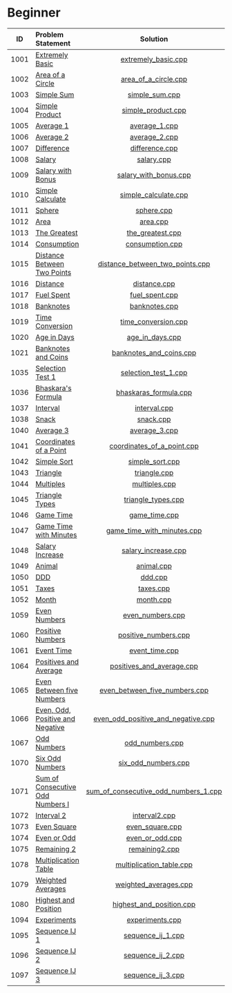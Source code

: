 # Beginner

|  ID  |          Problem Statement           |                 Solution                 |
|:----:|:-------------------------------------|:----------------------------------------:|
| 1001 | [Extremely Basic][]                  | [extremely_basic.cpp][]                  |
| 1002 | [Area of a Circle][]                 | [area_of_a_circle.cpp][]                 |
| 1003 | [Simple Sum][]                       | [simple_sum.cpp][]                       |
| 1004 | [Simple Product][]                   | [simple_product.cpp][]                   |
| 1005 | [Average 1][]                        | [average_1.cpp][]                        |
| 1006 | [Average 2][]                        | [average_2.cpp][]                        |
| 1007 | [Difference][]                       | [difference.cpp][]                       |
| 1008 | [Salary][]                           | [salary.cpp][]                           |
| 1009 | [Salary with Bonus][]                | [salary_with_bonus.cpp][]                |
| 1010 | [Simple Calculate][]                 | [simple_calculate.cpp][]                 |
| 1011 | [Sphere][]                           | [sphere.cpp][]                           |
| 1012 | [Area][]                             | [area.cpp][]                             |
| 1013 | [The Greatest][]                     | [the_greatest.cpp][]                     |
| 1014 | [Consumption][]                      | [consumption.cpp][]                      |
| 1015 | [Distance Between Two Points][]      | [distance_between_two_points.cpp][]      |
| 1016 | [Distance][]                         | [distance.cpp][]                         |
| 1017 | [Fuel Spent][]                       | [fuel_spent.cpp][]                       |
| 1018 | [Banknotes][]                        | [banknotes.cpp][]                        |
| 1019 | [Time Conversion][]                  | [time_conversion.cpp][]                  |
| 1020 | [Age in Days][]                      | [age_in_days.cpp][]                      |
| 1021 | [Banknotes and Coins][]              | [banknotes_and_coins.cpp][]              |
| 1035 | [Selection Test 1][]                 | [selection_test_1.cpp][]                 |
| 1036 | [Bhaskara's Formula][]               | [bhaskaras_formula.cpp][]                |
| 1037 | [Interval][]                         | [interval.cpp][]                         |
| 1038 | [Snack][]                            | [snack.cpp][]                            |
| 1040 | [Average 3][]                        | [average_3.cpp][]                        |
| 1041 | [Coordinates of a Point][]           | [coordinates_of_a_point.cpp][]           |
| 1042 | [Simple Sort][]                      | [simple_sort.cpp][]                      |
| 1043 | [Triangle][]                         | [triangle.cpp][]                         |
| 1044 | [Multiples][]                        | [multiples.cpp][]                        |
| 1045 | [Triangle Types][]                   | [triangle_types.cpp][]                   |
| 1046 | [Game Time][]                        | [game_time.cpp][]                        |
| 1047 | [Game Time with Minutes][]           | [game_time_with_minutes.cpp][]           |
| 1048 | [Salary Increase][]                  | [salary_increase.cpp][]                  |
| 1049 | [Animal][]                           | [animal.cpp][]                           |
| 1050 | [DDD][]                              | [ddd.cpp][]                              |
| 1051 | [Taxes][]                            | [taxes.cpp][]                            |
| 1052 | [Month][]                            | [month.cpp][]                            |
| 1059 | [Even Numbers][]                     | [even_numbers.cpp][]                     |
| 1060 | [Positive Numbers][]                 | [positive_numbers.cpp][]                 |
| 1061 | [Event Time][]                       | [event_time.cpp][]                       |
| 1064 | [Positives and Average][]            | [positives_and_average.cpp][]            |
| 1065 | [Even Between five Numbers][]        | [even_between_five_numbers.cpp][]        |
| 1066 | [Even, Odd, Positive and Negative][] | [even_odd_positive_and_negative.cpp][]   |
| 1067 | [Odd Numbers][]                      | [odd_numbers.cpp][]                      |
| 1070 | [Six Odd Numbers][]                  | [six_odd_numbers.cpp][]                  |
| 1071 | [Sum of Consecutive Odd Numbers I][] | [sum_of_consecutive_odd_numbers_1.cpp][] |
| 1072 | [Interval 2][]                       | [interval2.cpp][]                        |
| 1073 | [Even Square][]                      | [even_square.cpp][]                      |
| 1074 | [Even or Odd][]                      | [even_or_odd.cpp][]                      |
| 1075 | [Remaining 2][]                      | [remaining2.cpp][]                       |
| 1078 | [Multiplication Table][]             | [multiplication_table.cpp][]             |
| 1079 | [Weighted Averages][]                | [weighted_averages.cpp][]                |
| 1080 | [Highest and Position][]             | [highest_and_position.cpp][]             |
| 1094 | [Experiments][]                      | [experiments.cpp][]                      |
| 1095 | [Sequence IJ 1][]                    | [sequence_ij_1.cpp][]                    |
| 1096 | [Sequence IJ 2][]                    | [sequence_ij_2.cpp][]                    |
| 1097 | [Sequence IJ 3][]                    | [sequence_ij_3.cpp][]                    |

[Extremely Basic]:                  https://www.urionlinejudge.com.br/judge/en/problems/view/1001
[Area of a Circle]:                 https://www.urionlinejudge.com.br/judge/en/problems/view/1002
[Simple Sum]:                       https://www.urionlinejudge.com.br/judge/en/problems/view/1003
[Simple Product]:                   https://www.urionlinejudge.com.br/judge/en/problems/view/1004
[Average 1]:                        https://www.urionlinejudge.com.br/judge/en/problems/view/1005
[Average 2]:                        https://www.urionlinejudge.com.br/judge/en/problems/view/1006
[Difference]:                       https://www.urionlinejudge.com.br/judge/en/problems/view/1007
[Salary]:                           https://www.urionlinejudge.com.br/judge/en/problems/view/1008
[Salary with Bonus]:                https://www.urionlinejudge.com.br/judge/en/problems/view/1009
[Simple Calculate]:                 https://www.urionlinejudge.com.br/judge/en/problems/view/1010
[Sphere]:                           https://www.urionlinejudge.com.br/judge/en/problems/view/1011
[Area]:                             https://www.urionlinejudge.com.br/judge/en/problems/view/1012
[The Greatest]:                     https://www.urionlinejudge.com.br/judge/en/problems/view/1013
[Consumption]:                      https://www.urionlinejudge.com.br/judge/en/problems/view/1014
[Distance Between Two Points]:      https://www.urionlinejudge.com.br/judge/en/problems/view/1015
[Distance]:                         https://www.urionlinejudge.com.br/judge/en/problems/view/1016
[Fuel Spent]:                       https://www.urionlinejudge.com.br/judge/en/problems/view/1017
[Banknotes]:                        https://www.urionlinejudge.com.br/judge/en/problems/view/1018
[Time Conversion]:                  https://www.urionlinejudge.com.br/judge/en/problems/view/1019
[Age in Days]:                      https://www.urionlinejudge.com.br/judge/en/problems/view/1020
[Banknotes and Coins]:              https://www.urionlinejudge.com.br/judge/en/problems/view/1021
[Selection Test 1]:                 https://www.urionlinejudge.com.br/judge/en/problems/view/1035
[Bhaskara's Formula]:               https://www.urionlinejudge.com.br/judge/en/problems/view/1036
[Interval]:                         https://www.urionlinejudge.com.br/judge/en/problems/view/1037
[Snack]:                            https://www.urionlinejudge.com.br/judge/en/problems/view/1038
[Average 3]:                        https://www.urionlinejudge.com.br/judge/en/problems/view/1040
[Coordinates of a Point]:           https://www.urionlinejudge.com.br/judge/en/problems/view/1041
[Simple Sort]:                      https://www.urionlinejudge.com.br/judge/en/problems/view/1042
[Triangle]:                         https://www.urionlinejudge.com.br/judge/en/problems/view/1043
[Multiples]:                        https://www.urionlinejudge.com.br/judge/en/problems/view/1044
[Triangle Types]:                   https://www.urionlinejudge.com.br/judge/en/problems/view/1045
[Game Time]:                        https://www.urionlinejudge.com.br/judge/en/problems/view/1046
[Game Time with Minutes]:           https://www.urionlinejudge.com.br/judge/en/problems/view/1047
[Salary Increase]:                  https://www.urionlinejudge.com.br/judge/en/problems/view/1048
[Animal]:                           https://www.urionlinejudge.com.br/judge/en/problems/view/1049
[DDD]:                              https://www.urionlinejudge.com.br/judge/en/problems/view/1050
[Taxes]:                            https://www.urionlinejudge.com.br/judge/en/problems/view/1051
[Month]:                            https://www.urionlinejudge.com.br/judge/en/problems/view/1052
[Even Numbers]:                     https://www.urionlinejudge.com.br/judge/en/problems/view/1059
[Positive Numbers]:                 https://www.urionlinejudge.com.br/judge/en/problems/view/1060
[Event Time]:                       https://www.urionlinejudge.com.br/judge/en/problems/view/1061
[Positives and Average]:            https://www.urionlinejudge.com.br/judge/en/problems/view/1064
[Even Between five Numbers]:        https://www.urionlinejudge.com.br/judge/en/problems/view/1065
[Even, Odd, Positive and Negative]: https://www.urionlinejudge.com.br/judge/en/problems/view/1066
[Odd Numbers]:                      https://www.urionlinejudge.com.br/judge/en/problems/view/1067
[Six Odd Numbers]:                  https://www.urionlinejudge.com.br/judge/en/problems/view/1070
[Sum of Consecutive Odd Numbers I]: https://www.urionlinejudge.com.br/judge/en/problems/view/1071
[Interval 2]:                       https://www.urionlinejudge.com.br/judge/en/problems/view/1072
[Even Square]:                      https://www.urionlinejudge.com.br/judge/en/problems/view/1073
[Even or Odd]:                      https://www.urionlinejudge.com.br/judge/en/problems/view/1074
[Remaining 2]:                      https://www.urionlinejudge.com.br/judge/en/problems/view/1075
[Multiplication Table]:             https://www.urionlinejudge.com.br/judge/en/problems/view/1078
[Weighted Averages]:                https://www.urionlinejudge.com.br/judge/en/problems/view/1079
[Highest and Position]:             https://www.urionlinejudge.com.br/judge/en/problems/view/1080
[Experiments]:                      https://www.urionlinejudge.com.br/judge/en/problems/view/1094
[Sequence IJ 1]:                    https://www.urionlinejudge.com.br/judge/en/problems/view/1095
[Sequence IJ 2]:                    https://www.urionlinejudge.com.br/judge/en/problems/view/1096
[Sequence IJ 3]:                    https://www.urionlinejudge.com.br/judge/en/problems/view/1097

[extremely_basic.cpp]:                  extremely_basic.cpp
[area_of_a_circle.cpp]:                 area_of_a_circle.cpp
[simple_sum.cpp]:                       simple_sum.cpp
[simple_product.cpp]:                   simple_product.cpp
[average_1.cpp]:                        average_1.cpp
[average_2.cpp]:                        average_2.cpp
[difference.cpp]:                       difference.cpp
[salary.cpp]:                           salary.cpp
[salary_with_bonus.cpp]:                salary_with_bonus.cpp
[simple_calculate.cpp]:                 simple_calculate.cpp
[sphere.cpp]:                           sphere.cpp
[area.cpp]:                             area.cpp
[the_greatest.cpp]:                     the_greatest.cpp
[consumption.cpp]:                      consumption.cpp
[distance_between_two_points.cpp]:      distance_between_two_points.cpp
[distance.cpp]:                         distance.cpp
[fuel_spent.cpp]:                       fuel_spent.cpp
[banknotes.cpp]:                        banknotes.cpp
[time_conversion.cpp]:                  time_conversion.cpp
[age_in_days.cpp]:                      age_in_days.cpp
[banknotes_and_coins.cpp]:              banknotes_and_coins.cpp
[selection_test_1.cpp]:                 selection_test_1.cpp
[bhaskaras_formula.cpp]:                bhaskaras_formula.cpp
[interval.cpp]:                         interval.cpp
[snack.cpp]:                            snack.cpp
[average_3.cpp]:                        average_3.cpp
[coordinates_of_a_point.cpp]:           coordinates_of_a_point.cpp
[simple_sort.cpp]:                      simple_sort.cpp
[triangle.cpp]:                         triangle.cpp
[multiples.cpp]:                        multiples.cpp
[triangle_types.cpp]:                   triangle_types.cpp
[game_time.cpp]:                        game_time.cpp
[game_time_with_minutes.cpp]:           game_time_with_minutes.cpp
[salary_increase.cpp]:                  salary_increase.cpp
[animal.cpp]:                           animal.cpp
[ddd.cpp]:                              ddd.cpp
[taxes.cpp]:                            taxes.cpp
[month.cpp]:                            month.cpp
[even_numbers.cpp]:                     even_numbers.cpp
[positive_numbers.cpp]:                 positive_numbers.cpp
[event_time.cpp]:                       event_time.cpp
[positives_and_average.cpp]:            positive_and_average.cpp
[even_between_five_numbers.cpp]:        even_between_five_numbers.cpp
[even_odd_positive_and_negative.cpp]:   even_odd_positive_and_negative.cpp
[odd_numbers.cpp]:                      odd_numbers.cpp
[six_odd_numbers.cpp]:                  six_odd_numbers.cpp
[sum_of_consecutive_odd_numbers_1.cpp]: sum_of_consecutive_odd_numbers_1.cpp
[interval2.cpp]:                        interval2.cpp
[even_square.cpp]:                      even_square.cpp
[even_or_odd.cpp]:                      even_or_odd.cpp
[remaining2.cpp]:                       remaining2.cpp
[multiplication_table.cpp]:             multiplication_table.cpp
[weighted_averages.cpp]:                weighted_averages.cpp
[highest_and_position.cpp]:             highest_and_position.cpp
[experiments.cpp]:                      experiments.cpp
[sequence_ij_1.cpp]:                    sequence_ij_1.cpp
[sequence_ij_2.cpp]:                    sequence_ij_2.cpp
[sequence_ij_3.cpp]:                    sequence_ij_3.cpp

